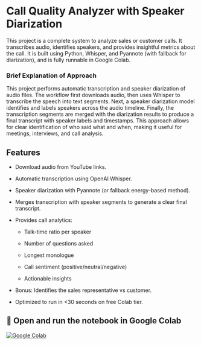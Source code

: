 
# Call Quality Analyzer with Speaker Diarization

This project is a complete system to analyze sales or customer calls. It transcribes audio, identifies speakers, and provides insightful metrics about the call. It is built using Python, Whisper, and Pyannote (with fallback for diarization), and is fully runnable in Google Colab.

### Brief Explanation of Approach

This project performs automatic transcription and speaker diarization of audio files. The workflow first downloads audio, then uses Whisper to transcribe the speech into text segments. Next, a speaker diarization model identifies and labels speakers across the audio timeline. Finally, the transcription segments are merged with the diarization results to produce a final transcript with speaker labels and timestamps. This approach allows for clear identification of who said what and when, making it useful for meetings, interviews, and call analysis.




## Features

- Download audio from YouTube links.

- Automatic transcription using OpenAI Whisper.

- Speaker diarization with Pyannote (or fallback energy-based method).

- Merges transcription with speaker segments to generate a clear final transcript.

- Provides call analytics:

    - Talk-time ratio per speaker

    - Number of questions asked

    - Longest monologue

    - Call sentiment (positive/neutral/negative)

    - Actionable insights

- Bonus: Identifies the sales representative vs customer.

- Optimized to run in <30 seconds on free Colab tier.


## 🔗 Open and run the notebook in Google Colab
[![Google Colab](https://img.shields.io/badge/Google_Colab-000?style=for-the-badge&logo=ko-fi&logoColor=white)](https://colab.research.google.com/drive/1wyRTaJ6Hm5IMBngpHTmWsN5nftC8qmnc?usp=sharing/)


